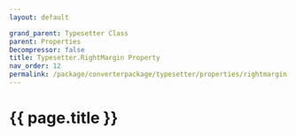 ```yaml
---
layout: default

grand_parent: Typesetter Class
parent: Properties
Decompressor: false
title: Typesetter.RightMargin Property
nav_order: 12
permalink: /package/converterpackage/typesetter/properties/rightmargin
---
```

# {{ page.title }}